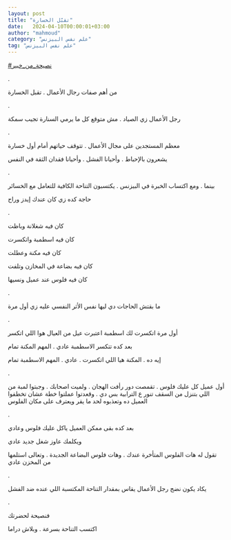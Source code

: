 ```yaml
---
layout: post
title: "تقبّل الخسارة"
date:   2024-04-10T00:00:01+03:00
author: "mahmoud"
category: "علم نفس البيزنس"
tag: "علم نفس البيزنس"
---
```



[<u>\#نصيحة\_من\_خبير</u>](https://www.facebook.com/hashtag/%D9%86%D8%B5%D9%8A%D8%AD%D8%A9_%D9%85%D9%86_%D8%AE%D8%A8%D9%8A%D8%B1?__eep__=6&__cft__%5b0%5d=AZW_Jpzk_RqR_bkxAQUmQnsUFzHItOOOUadHJRBtH70NhbznwKzUoEUXQ4RINgO2stT9dA9at1RG7UgBBqPW2qCeJa2uKaHwegL-ULpQuJm8qk1RlQIP7ZWf7nJIVlJkDBh7_tz0F8ZMwHZ8WDN-tU1tH7zDL9fhfeWeYW7GmbNhDA&__tn__=*NK-R)

.

من أهم صفات رجال الأعمال . تقبل الخسارة

.

رجل الأعمال زي الصياد . مش متوقع كل ما يرمي السنارة تجيب
سمكة

.

معظم المستجدين على مجال الأعمال . تتوقف حياتهم أمام أول
خسارة

يشعرون بالإحباط . وأحيانا الفشل . وأحيانا فقدان الثقة في
النفس

.

بينما . ومع اكتساب الخبرة في البيزنس . يكتسبون التناحة
الكافية للتعامل مع الخسائر

حاجة كده زي كان عندك إيدز وراح

.

كان فيه شغلانة وباظت

كان فيه اسطمبة واتكسرت

كان فيه مكنة وعطلت

كان فيه بضاعة في المخازن وتلفت

كان فيه فلوس عند عميل ونسيها

.

ما بقتش الحاجات دي ليها نفس الأثر النفسي عليه زي أول
مرة

.

أول مرة اتكسرت لك اسطمبة اعتبرت عيل من العيال هوا اللي
اتكسر

بعد كده تتكسر الاسطمبة عادي . المهم المكنة تمام

إيه ده . المكنة هيا اللي اتكسرت . عادي . المهم الاسطمبة
تمام

.

أول عميل كل عليك فلوس . تقمصت دور رأفت الهجان . ولميت
اصحابك . وجبتوا لمبة من اللي بتنزل من السقف تنور ع الترابية بس دي .
وقعدتوا عملتوا خطة عشان تخطفوا العميل ده وتعذبوه لحد ما يقر ويعترف على
مكان الفلوس

.

بعد كده بقى ممكن العميل ياكل عليك فلوس وعادي

ويكلمك عاوز شغل جديد عادي

تقول له هات الفلوس المتأخرة عندك . وهات فلوس البضاعة
الجديدة . وتعالى استلمها من المخزن عادي

.

يكاد يكون نضج رجل الأعمال يقاس بمقدار التناحة المكتسبة
اللي عنده ضد الفشل

.

فنصيحة لحضرتك

اكتسب التناحة بسرعة . وبلاش دراما
